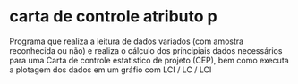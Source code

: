 # carta de controle atributo p
 Programa que realiza a leitura de dados variados (com amostra reconhecida ou não) e realiza o cálculo dos principiais dados necessários para uma Carta de controle estatistico de projeto (CEP), bem como executa a plotagem dos dados em um gráfio com LCI / LC / LCI
